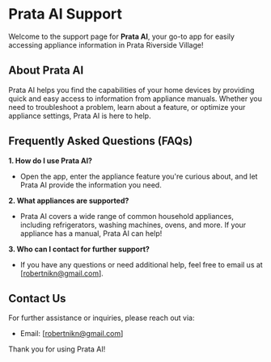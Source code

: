 # Prata AI Support

Welcome to the support page for **Prata AI**, your go-to app for easily accessing appliance information in Prata Riverside Village!

## About Prata AI
Prata AI helps you find the capabilities of your home devices by providing quick and easy access to information from appliance manuals. Whether you need to troubleshoot a problem, learn about a feature, or optimize your appliance settings, Prata AI is here to help.

## Frequently Asked Questions (FAQs)

**1. How do I use Prata AI?**
- Open the app, enter the appliance feature you're curious about, and let Prata AI provide the information you need.

**2. What appliances are supported?**
- Prata AI covers a wide range of common household appliances, including refrigerators, washing machines, ovens, and more. If your appliance has a manual, Prata AI can help!

**3. Who can I contact for further support?**
- If you have any questions or need additional help, feel free to email us at [robertnikn@gmail.com].

## Contact Us
For further assistance or inquiries, please reach out via:
- Email: [robertnikn@gmail.com]

Thank you for using Prata AI!
